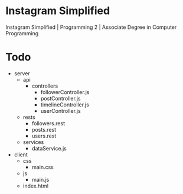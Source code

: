 # Instagram Simplified

Instagram Simplified | Programming 2 | Associate Degree in Computer Programming

# Todo

- server
  - api
    - controllers
      - followerController.js
      - postController.js
      - timelineController.js
      - userController.js
  - rests
    - followers.rest
    - posts.rest
    - users.rest
  - services
    - dataService.js
- client
  - css
    - main.css
  - js
    - main.js
  - index.html
